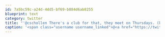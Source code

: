 ```yaml
---
id: 7a5bc59c-a24d-4dd5-bf69-b884d6ab8255
blueprint: text
category: twitter
title: "'@cschollen There's a club for that, they meet on Thursdays. (kidding, but barely) +@MapleBrain"
caption: '<span class="username username_linked">@<a href="https://twitter.com/cschollen" title="Christy Schollen">cschollen</a></span> There''s a club for that, they meet on Thursdays. (kidding, but barely) +<span class="username username_linked">@<a href="https://twitter.com/MapleBrain" title="Andy">MapleBrain</a></span>'
---
```

